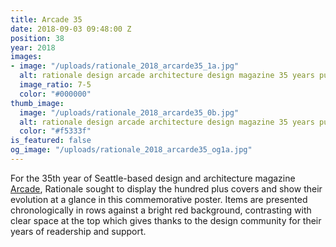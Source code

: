 ```yaml
---
title: Arcade 35
date: 2018-09-03 09:48:00 Z
position: 38
year: 2018
images:
- image: "/uploads/rationale_2018_arcarde35_1a.jpg"
  alt: rationale design arcade architecture design magazine 35 years publication poster
  image_ratio: 7-5
  color: "#000000"
thumb_image:
  image: "/uploads/rationale_2018_arcarde35_0b.jpg"
  alt: rationale design arcade architecture design magazine 35 years publication
  color: "#f5333f"
is_featured: false
og_image: "/uploads/rationale_2018_arcarde35_og1a.jpg"
---
```


For the 35th year of Seattle-based design and architecture magazine [Arcade](http://arcadenw.org), Rationale sought to display the hundred plus covers and show their evolution at a glance in this commemorative poster. Items are presented chronologically in rows against a bright red background, contrasting with clear space at the top which gives thanks to the design community for their years of readership and support. 